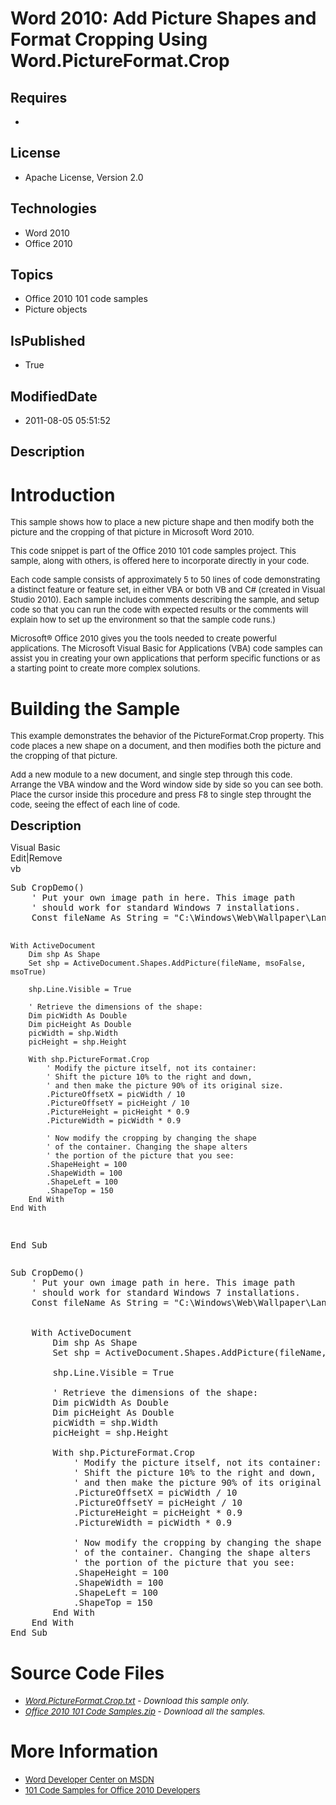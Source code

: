# Word 2010: Add Picture Shapes and Format Cropping Using Word.PictureFormat.Crop
## Requires
* 
## License
* Apache License, Version 2.0
## Technologies
* Word 2010
* Office 2010
## Topics
* Office 2010 101 code samples
* Picture objects
## IsPublished
* True
## ModifiedDate
* 2011-08-05 05:51:52
## Description

<h1>Introduction</h1>
<p><span style="font-size:small">This sample shows how to place a new picture shape and then modify both the picture and the cropping of that picture in Microsoft Word 2010.</span></p>
<p><span style="font-size:small">This code snippet is part of the Office 2010 101 code samples project. This sample, along with others, is offered here to incorporate directly in your code.</span></p>
<p><span style="font-size:small">Each code sample consists of approximately 5 to 50 lines of code demonstrating a distinct feature or feature set, in either VBA or both VB and C# (created in Visual Studio 2010). Each sample includes comments describing the
 sample, and setup code so that you can run the code with expected results or the comments will explain how to set up the environment so that the sample code runs.)</span></p>
<p><span style="font-size:small">Microsoft&reg; Office 2010 gives you the tools needed to create powerful applications. The Microsoft Visual Basic for Applications (VBA) code samples can assist you in creating your own applications that perform specific functions
 or as a starting point to create more complex solutions.</span></p>
<h1><span>Building the Sample</span></h1>
<p><span style="font-size:small">This example demonstrates the behavior of the PictureFormat.Crop property. This code places a new shape on a document, and then modifies both the picture and the cropping of that picture.</span></p>
<p><span style="font-size:small">Add a new module to a new document, and single step through this code. Arrange the VBA window and the Word window side by side so you can see both. Place the cursor inside this procedure and press F8 to single step throught
 the code, seeing the effect of each line of code.</span></p>
<p><span style="font-size:20px; font-weight:bold">Description</span></p>
<div class="scriptcode">
<div class="pluginEditHolder" pluginCommand="mceScriptCode">
<div class="title"><span>Visual Basic</span></div>
<div class="pluginLinkHolder"><span class="pluginEditHolderLink">Edit</span>|<span class="pluginRemoveHolderLink">Remove</span></div>
<span class="hidden">vb</span>
<pre class="hidden">Sub CropDemo()
    ' Put your own image path in here. This image path
    ' should work for standard Windows 7 installations.
    Const fileName As String = &quot;C:\Windows\Web\Wallpaper\Landscapes\img10.jpg&quot;
       
   
    With ActiveDocument
        Dim shp As Shape
        Set shp = ActiveDocument.Shapes.AddPicture(fileName, msoFalse, msoTrue)
      
        shp.Line.Visible = True
       
        ' Retrieve the dimensions of the shape:
        Dim picWidth As Double
        Dim picHeight As Double
        picWidth = shp.Width
        picHeight = shp.Height
       
        With shp.PictureFormat.Crop
            ' Modify the picture itself, not its container:
            ' Shift the picture 10% to the right and down,
            ' and then make the picture 90% of its original size.
            .PictureOffsetX = picWidth / 10
            .PictureOffsetY = picHeight / 10
            .PictureHeight = picHeight * 0.9
            .PictureWidth = picWidth * 0.9
           
            ' Now modify the cropping by changing the shape
            ' of the container. Changing the shape alters
            ' the portion of the picture that you see:
            .ShapeHeight = 100
            .ShapeWidth = 100
            .ShapeLeft = 100
            .ShapeTop = 150
        End With
    End With
End Sub</pre>
<div class="preview">
<pre class="vb"><span class="visualBasic__keyword">Sub</span>&nbsp;CropDemo()&nbsp;
&nbsp;&nbsp;&nbsp;&nbsp;<span class="visualBasic__com">'&nbsp;Put&nbsp;your&nbsp;own&nbsp;image&nbsp;path&nbsp;in&nbsp;here.&nbsp;This&nbsp;image&nbsp;path</span>&nbsp;
&nbsp;&nbsp;&nbsp;&nbsp;<span class="visualBasic__com">'&nbsp;should&nbsp;work&nbsp;for&nbsp;standard&nbsp;Windows&nbsp;7&nbsp;installations.</span>&nbsp;
&nbsp;&nbsp;&nbsp;&nbsp;<span class="visualBasic__keyword">Const</span>&nbsp;fileName&nbsp;<span class="visualBasic__keyword">As</span>&nbsp;<span class="visualBasic__keyword">String</span>&nbsp;=&nbsp;<span class="visualBasic__string">&quot;C:\Windows\Web\Wallpaper\Landscapes\img10.jpg&quot;</span>&nbsp;
&nbsp;&nbsp;&nbsp;&nbsp;&nbsp;&nbsp;&nbsp;&nbsp;
&nbsp;&nbsp;&nbsp;&nbsp;
&nbsp;&nbsp;&nbsp;&nbsp;<span class="visualBasic__keyword">With</span>&nbsp;ActiveDocument&nbsp;
&nbsp;&nbsp;&nbsp;&nbsp;&nbsp;&nbsp;&nbsp;&nbsp;<span class="visualBasic__keyword">Dim</span>&nbsp;shp&nbsp;<span class="visualBasic__keyword">As</span>&nbsp;Shape&nbsp;
&nbsp;&nbsp;&nbsp;&nbsp;&nbsp;&nbsp;&nbsp;&nbsp;<span class="visualBasic__keyword">Set</span>&nbsp;shp&nbsp;=&nbsp;ActiveDocument.Shapes.AddPicture(fileName,&nbsp;msoFalse,&nbsp;msoTrue)&nbsp;
&nbsp;&nbsp;&nbsp;&nbsp;&nbsp;&nbsp;&nbsp;
&nbsp;&nbsp;&nbsp;&nbsp;&nbsp;&nbsp;&nbsp;&nbsp;shp.Line.Visible&nbsp;=&nbsp;<span class="visualBasic__keyword">True</span>&nbsp;
&nbsp;&nbsp;&nbsp;&nbsp;&nbsp;&nbsp;&nbsp;&nbsp;
&nbsp;&nbsp;&nbsp;&nbsp;&nbsp;&nbsp;&nbsp;&nbsp;<span class="visualBasic__com">'&nbsp;Retrieve&nbsp;the&nbsp;dimensions&nbsp;of&nbsp;the&nbsp;shape:</span>&nbsp;
&nbsp;&nbsp;&nbsp;&nbsp;&nbsp;&nbsp;&nbsp;&nbsp;<span class="visualBasic__keyword">Dim</span>&nbsp;picWidth&nbsp;<span class="visualBasic__keyword">As</span>&nbsp;<span class="visualBasic__keyword">Double</span>&nbsp;
&nbsp;&nbsp;&nbsp;&nbsp;&nbsp;&nbsp;&nbsp;&nbsp;<span class="visualBasic__keyword">Dim</span>&nbsp;picHeight&nbsp;<span class="visualBasic__keyword">As</span>&nbsp;<span class="visualBasic__keyword">Double</span>&nbsp;
&nbsp;&nbsp;&nbsp;&nbsp;&nbsp;&nbsp;&nbsp;&nbsp;picWidth&nbsp;=&nbsp;shp.Width&nbsp;
&nbsp;&nbsp;&nbsp;&nbsp;&nbsp;&nbsp;&nbsp;&nbsp;picHeight&nbsp;=&nbsp;shp.Height&nbsp;
&nbsp;&nbsp;&nbsp;&nbsp;&nbsp;&nbsp;&nbsp;&nbsp;
&nbsp;&nbsp;&nbsp;&nbsp;&nbsp;&nbsp;&nbsp;&nbsp;<span class="visualBasic__keyword">With</span>&nbsp;shp.PictureFormat.Crop&nbsp;
&nbsp;&nbsp;&nbsp;&nbsp;&nbsp;&nbsp;&nbsp;&nbsp;&nbsp;&nbsp;&nbsp;&nbsp;<span class="visualBasic__com">'&nbsp;Modify&nbsp;the&nbsp;picture&nbsp;itself,&nbsp;not&nbsp;its&nbsp;container:</span>&nbsp;
&nbsp;&nbsp;&nbsp;&nbsp;&nbsp;&nbsp;&nbsp;&nbsp;&nbsp;&nbsp;&nbsp;&nbsp;<span class="visualBasic__com">'&nbsp;Shift&nbsp;the&nbsp;picture&nbsp;10%&nbsp;to&nbsp;the&nbsp;right&nbsp;and&nbsp;down,</span>&nbsp;
&nbsp;&nbsp;&nbsp;&nbsp;&nbsp;&nbsp;&nbsp;&nbsp;&nbsp;&nbsp;&nbsp;&nbsp;<span class="visualBasic__com">'&nbsp;and&nbsp;then&nbsp;make&nbsp;the&nbsp;picture&nbsp;90%&nbsp;of&nbsp;its&nbsp;original&nbsp;size.</span>&nbsp;
&nbsp;&nbsp;&nbsp;&nbsp;&nbsp;&nbsp;&nbsp;&nbsp;&nbsp;&nbsp;&nbsp;&nbsp;.PictureOffsetX&nbsp;=&nbsp;picWidth&nbsp;/&nbsp;<span class="visualBasic__number">10</span>&nbsp;
&nbsp;&nbsp;&nbsp;&nbsp;&nbsp;&nbsp;&nbsp;&nbsp;&nbsp;&nbsp;&nbsp;&nbsp;.PictureOffsetY&nbsp;=&nbsp;picHeight&nbsp;/&nbsp;<span class="visualBasic__number">10</span>&nbsp;
&nbsp;&nbsp;&nbsp;&nbsp;&nbsp;&nbsp;&nbsp;&nbsp;&nbsp;&nbsp;&nbsp;&nbsp;.PictureHeight&nbsp;=&nbsp;picHeight&nbsp;*&nbsp;<span class="visualBasic__number">0.9</span>&nbsp;
&nbsp;&nbsp;&nbsp;&nbsp;&nbsp;&nbsp;&nbsp;&nbsp;&nbsp;&nbsp;&nbsp;&nbsp;.PictureWidth&nbsp;=&nbsp;picWidth&nbsp;*&nbsp;<span class="visualBasic__number">0.9</span>&nbsp;
&nbsp;&nbsp;&nbsp;&nbsp;&nbsp;&nbsp;&nbsp;&nbsp;&nbsp;&nbsp;&nbsp;&nbsp;
&nbsp;&nbsp;&nbsp;&nbsp;&nbsp;&nbsp;&nbsp;&nbsp;&nbsp;&nbsp;&nbsp;&nbsp;<span class="visualBasic__com">'&nbsp;Now&nbsp;modify&nbsp;the&nbsp;cropping&nbsp;by&nbsp;changing&nbsp;the&nbsp;shape</span>&nbsp;
&nbsp;&nbsp;&nbsp;&nbsp;&nbsp;&nbsp;&nbsp;&nbsp;&nbsp;&nbsp;&nbsp;&nbsp;<span class="visualBasic__com">'&nbsp;of&nbsp;the&nbsp;container.&nbsp;Changing&nbsp;the&nbsp;shape&nbsp;alters</span>&nbsp;
&nbsp;&nbsp;&nbsp;&nbsp;&nbsp;&nbsp;&nbsp;&nbsp;&nbsp;&nbsp;&nbsp;&nbsp;<span class="visualBasic__com">'&nbsp;the&nbsp;portion&nbsp;of&nbsp;the&nbsp;picture&nbsp;that&nbsp;you&nbsp;see:</span>&nbsp;
&nbsp;&nbsp;&nbsp;&nbsp;&nbsp;&nbsp;&nbsp;&nbsp;&nbsp;&nbsp;&nbsp;&nbsp;.ShapeHeight&nbsp;=&nbsp;<span class="visualBasic__number">100</span>&nbsp;
&nbsp;&nbsp;&nbsp;&nbsp;&nbsp;&nbsp;&nbsp;&nbsp;&nbsp;&nbsp;&nbsp;&nbsp;.ShapeWidth&nbsp;=&nbsp;<span class="visualBasic__number">100</span>&nbsp;
&nbsp;&nbsp;&nbsp;&nbsp;&nbsp;&nbsp;&nbsp;&nbsp;&nbsp;&nbsp;&nbsp;&nbsp;.ShapeLeft&nbsp;=&nbsp;<span class="visualBasic__number">100</span>&nbsp;
&nbsp;&nbsp;&nbsp;&nbsp;&nbsp;&nbsp;&nbsp;&nbsp;&nbsp;&nbsp;&nbsp;&nbsp;.ShapeTop&nbsp;=&nbsp;<span class="visualBasic__number">150</span>&nbsp;
&nbsp;&nbsp;&nbsp;&nbsp;&nbsp;&nbsp;&nbsp;&nbsp;<span class="visualBasic__keyword">End</span>&nbsp;<span class="visualBasic__keyword">With</span>&nbsp;
&nbsp;&nbsp;&nbsp;&nbsp;<span class="visualBasic__keyword">End</span>&nbsp;<span class="visualBasic__keyword">With</span>&nbsp;
<span class="visualBasic__keyword">End</span>&nbsp;<span class="visualBasic__keyword">Sub</span></pre>
</div>
</div>
</div>
<h1><span>Source Code Files</span></h1>
<ul>
<li><span style="font-size:small"><em><em><a id="26238" href="/site/view/file/26238/1/Word.PictureFormat.Crop.txt">Word.PictureFormat.Crop.txt</a>&nbsp;- Download this sample only.<br>
</em></em></span></li><li><span style="font-size:small"><em><em><a id="26239" href="/site/view/file/26239/1/Office%202010%20101%20Code%20Samples.zip">Office 2010 101 Code Samples.zip</a>&nbsp;- Download all the samples.</em></em></span>
</li></ul>
<h1>More Information</h1>
<ul>
<li><span style="font-size:small"><a href="http://msdn.microsoft.com/en-us/office/aa905482">Word Developer Center on MSDN</a></span>
</li><li><span style="font-size:small"><a href="http://msdn.microsoft.com/en-us/office/hh360994">101 Code Samples for Office 2010 Developers</a></span>
</li></ul>
